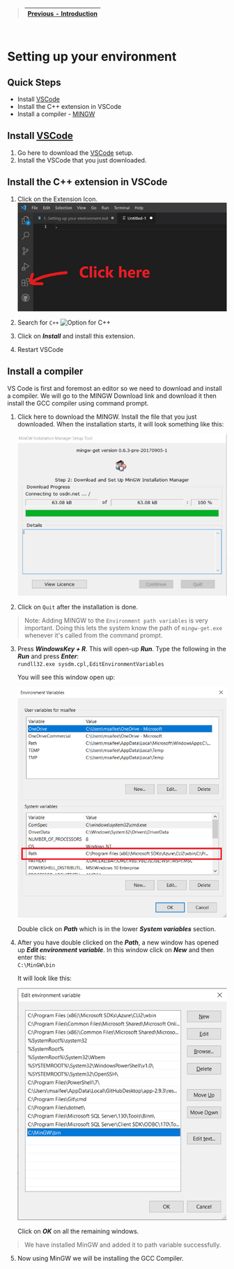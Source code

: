 
> | [Previous - Introduction](https://github.com/saifeemustafaq/learn-testing/blob/main/includes/1.%20Setting%20up%20your%20environment.md) |
> | ----------- |
  
  &nbsp;

# Setting up your environment

## Quick Steps
- Install [VSCode](https://code.visualstudio.com/download)
- Install the C++ extension in VSCode
- Install a compiler - [MINGW](https://osdn.net/projects/mingw/downloads/68260/mingw-get-setup.exe/)




## Install [VSCode](https://code.visualstudio.com/download)
1. Go here to download the [VSCode](https://code.visualstudio.com/download) setup.
2. Install the VSCode that you just downloaded.

## Install the C++ extension in VSCode
1. Click on the Extension Icon.
   ![Extension](https://github.com/saifeemustafaq/learn-testing/raw/main/Assets/1_extension_icon.jpg)

2. Search for `C++`
   ![Option for C++](https://code.visualstudio.com/assets/docs/languages/cpp/search-cpp-extension.png)

3. Click on ***Install*** and install this extension.
4. Restart VSCode

## Install a compiler
VS Code is first and foremost an editor so we need to download and install a compiler. We will go to the MINGW Download link and download it then install the GCC compiler using command prompt.

1. Click here to download the MINGW. Install the file that you just downloaded. When the installation starts, it will look something like this:
   
   ![MINGW](https://github.com/saifeemustafaq/learn-testing/raw/main/Assets/3_mingw_installation.png)

2. Click on `Quit` after the installation is done.
> Note: Adding MINGW to the `Environment path variables` is very important. Doing this lets the system know the path of `mingw-get.exe` whenever it's called from the command prompt.


3. Press ***WindowsKey + R***. This will open-up ***Run***. Type the following in the ***Run*** and press ***Enter***:  
   `rundll32.exe sysdm.cpl,EditEnvironmentVariables`

   You will see this window open up:

   ![Environment_Variables](https://github.com/saifeemustafaq/learn-testing/raw/main/Assets/4_env.png)

   Double click on ***Path*** which is in the lower ***System variables*** section.

4. After you have double clicked on the ***Path***, a new window has opened up ***Edit environment variable***. In this window click on ***New*** and then enter this:  
   `C:\MinGW\bin`

   It will look like this:

   ![Path_set](https://github.com/saifeemustafaq/learn-testing/raw/main/Assets/5_mingwpath.png)

   Click on ***OK*** on all the remaining windows.

> We have installed MinGW and added it to path variable successfully.

5. Now using MinGW we will be installing the GCC Compiler.
